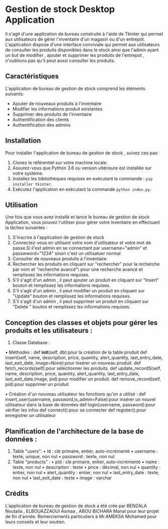 # Gestion de stock Desktop Application

Il s'agit d'une application de bureau construite à l'aide de Tkinter qui permet aux utilisateurs de
gérer l'inventaire d'un magasin ou d'un entrepôt. L'application dispose d'une interface conviviale 
qui permet aux utilisateurs de consulter les produits disponibles dans le stock ainsi que l'admin
ayant un but de modifier , ajouter et supprimer les produits de l'entrepot , n'oublions pas qu'il 
peut aussi consulter les produits.

## Caractéristiques 

L'application de bureau de gestion de stock comprend les éléments suivants:

- Ajouter de nouveaux produits à l'inventaire
- Modifier les informations produit existantes
- Supprimer des produits de l'inventaire
- Authentification des clients
- Authentification des admins

## Installation

Pour installer l'application de bureau de gestion de stock , suivez ces
pas:

1. Clonez le référentiel sur votre machine locale.
2. Assurez-vous que Python 3.6 ou version ultérieure est installée sur votre système.
3. Installez les bibliothèques requises en exécutant la commande :
    `pip installer tkinter`.
4. Exécutez l'application en exécutant la commande `python index.py`.

## Utilisation 

Une fois que vous avez installé et lancé le bureau de gestion de stock
Application, vous pouvez l'utiliser pour gérer votre inventaire en effectuant la
tâches suivantes :
1. S'inscrire à l'application de gestion de stock
2. Connectez-vous en utilisant votre nom d'utilisateur et votre mot de passe.Si il'est admin en se connectant par username="admin" et passwword="1234" sinon c'est un utilisatuer normal
3. Consulter de nouveaux produits à l'inventaire 
4. Rechercher les produits en cliquant sur \"rechercher\" pour la recherche par nom et \"recherche avancé"\ pour une recherche avancé et remplissez les informations requises. 
5. S'il s'agit d'un admin , il peut ajouter un produit en cliquant sur \"Insert\"
    bouton et remplissez les informations requises.
6. S'il s'agit d'un admin , il peut modifier un produit en cliquant sur \"Update\"
    bouton et remplissez les informations requises.
7. S'il s'agit d'un admin , il peut supprimer un produit en cliquant sur \"Delete \"
    bouton et remplissez les informations requises.


## Conception des classes et objets pour gérer les produits et les utilisateurs :
1.	Classe Database :

•	Méthodes :
     def __init__(self, db):pour la création de la table produit
     def insert(self, name, description, price, quantity, alert_quantity, last_entry_date, last_exit_date, image=None):pour insérer un nouveau produit.
     def fetch_records(self):pour séléctionner les produits.
	 def update_recordS(self, name, description, price, quantity, alert_quantity, last_entry_date, last_exit_date,image, pid):pour modifier un produit.
	 def remove_record(self, pid):pour supprimer un produit

•   Création d'un nouveau utilisateur
    les fonctions qu'on a utilisé :
    def insert_user(username, password,is_admin=False):pour insérer un nouvel utilisateur dans la base de données
    def login(username, password):pour vérifier les infos 
    def connect():pour se connecter 
    def register():pour enregistrer un utilisateur
## Planification de l'architecture de la base de données :
1.	Table "users":
•	id : clé primaire, entier, auto-incrémenté
•	username : texte, unique, non nul
•	password : texte, non nul
2.	Table "products" :
•	pid : clé primaire, entier, auto-incrémenté
•	name : texte, non nul
•	description : texte
•	price : décimal, non nul
•	quantity : entier, non nul
•	alert_quantity : entier, non nul
•	last_entry_date : texte, non nul
•	last_exit_date :  texte
•	image : varchar

## Crédits

L'application de bureau de gestion de stock a été crée par BENZALA Noutaila ,
ELBOUAZZAOUI  Asmaa , ABOU BICHARA Manal  pour leur  projet  de  fin  d'année.
Remerciements particuliers à Mr.AMEKSA Mohamed pour leurs conseils et leur soutien.


